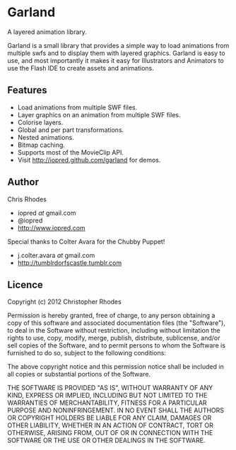 Garland
=======

A layered animation library.

Garland is a small library that provides a simple way to load animations from multiple swfs and to display them with layered graphics. Garland is easy to use, and most importantly it makes it easy for Illustrators and Animators to use the Flash IDE to create assets and animations.

Features
--------

- Load animations from multiple SWF files.
- Layer graphics on an animation from multiple SWF files.
- Colorise layers.
- Global and per part transformations.
- Nested animations.
- Bitmap caching.
- Supports most of the MovieClip API.
- Visit http://iopred.github.com/garland for demos.

Author
------

Chris Rhodes

- iopred _at_ gmail.com
- @iopred
- http://www.iopred.com

Special thanks to Colter Avara for the Chubby Puppet!

- j.colter.avara _at_ gmail.com
- http://tumblrdorfscastle.tumblr.com

Licence
-------

Copyright (c) 2012 Christopher Rhodes

Permission is hereby granted, free of charge, to any person obtaining a copy of this software and associated documentation files (the "Software"), to deal in the Software without restriction, including without limitation the rights to use, copy, modify, merge, publish, distribute, sublicense, and/or sell copies of the Software, and to permit persons to whom the Software is furnished to do so, subject to the following conditions:

The above copyright notice and this permission notice shall be included in all copies or substantial portions of the Software.

THE SOFTWARE IS PROVIDED "AS IS", WITHOUT WARRANTY OF ANY KIND, EXPRESS OR IMPLIED, INCLUDING BUT NOT LIMITED TO THE WARRANTIES OF MERCHANTABILITY, FITNESS FOR A PARTICULAR PURPOSE AND NONINFRINGEMENT. IN NO EVENT SHALL THE AUTHORS OR COPYRIGHT HOLDERS BE LIABLE FOR ANY CLAIM, DAMAGES OR OTHER LIABILITY, WHETHER IN AN ACTION OF CONTRACT, TORT OR OTHERWISE, ARISING FROM, OUT OF OR IN CONNECTION WITH THE SOFTWARE OR THE USE OR OTHER DEALINGS IN THE SOFTWARE.

